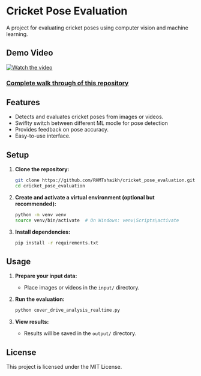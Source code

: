 # Cricket Pose Evaluation

A project for evaluating cricket poses using computer vision and machine learning.

## Demo Video

[![Watch the video](https://img.youtube.com/vi/EF6fqnnl3Uk/maxresdefault.jpg)](https://youtu.be/EF6fqnnl3Uk)

### [Complete walk through of this repository](https://youtu.be/EF6fqnnl3Uk)


## Features

- Detects and evaluates cricket poses from images or videos.
- Swiflty switch between different ML modle for pose detection
- Provides feedback on pose accuracy.
- Easy-to-use interface.

## Setup

1. **Clone the repository:**
    ```bash
    git clone https://github.com/RHMTshaikh/cricket_pose_evaluation.git
    cd cricket_pose_evaluation
    ```

2. **Create and activate a virtual environment (optional but recommended):**
    ```bash
    python -m venv venv
    source venv/bin/activate  # On Windows: venv\Scripts\activate
    ```

3. **Install dependencies:**
    ```bash
    pip install -r requirements.txt
    ```

## Usage

1. **Prepare your input data:**
    - Place images or videos in the `input/` directory.

2. **Run the evaluation:**
    ```bash
    python cover_drive_analysis_realtime.py
    ```

3. **View results:**
    - Results will be saved in the `output/` directory.

## License

This project is licensed under the MIT License.



